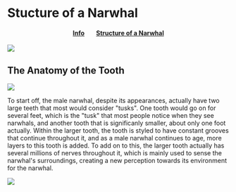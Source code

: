 # Stucture of a Narwhal
<html>
<body>
<section>
<h4 style={color:white;} align="center">
    <a href="#README.md">Info</a>
    &nbsp&nbsp&nbsp&nbsp&nbsp&nbsp
    <a href="#Structure-of-a-Narwhal.md"> Structure of a Narwhal </a>
  </h4>
</section>
    <a> <img src="https://images-wixmp-ed30a86b8c4ca887773594c2.wixmp.com/f/c50f9538-9b5f-4e99-bcca-ef1f4d596631/d453zwy-98085e2e-8646-4065-a66b-db638bd39123.jpg/v1/fill/w_900,h_600,q_75,strp/narwhal_tusk_by_citronvertstock_d453zwy-fullview.jpg?token=eyJ0eXAiOiJKV1QiLCJhbGciOiJIUzI1NiJ9.eyJzdWIiOiJ1cm46YXBwOjdlMGQxODg5ODIyNjQzNzNhNWYwZDQxNWVhMGQyNmUwIiwiaXNzIjoidXJuOmFwcDo3ZTBkMTg4OTgyMjY0MzczYTVmMGQ0MTVlYTBkMjZlMCIsIm9iaiI6W1t7ImhlaWdodCI6Ijw9NjAwIiwicGF0aCI6IlwvZlwvYzUwZjk1MzgtOWI1Zi00ZTk5LWJjY2EtZWYxZjRkNTk2NjMxXC9kNDUzend5LTk4MDg1ZTJlLTg2NDYtNDA2NS1hNjZiLWRiNjM4YmQzOTEyMy5qcGciLCJ3aWR0aCI6Ijw9OTAwIn1dXSwiYXVkIjpbInVybjpzZXJ2aWNlOmltYWdlLm9wZXJhdGlvbnMiXX0.r0crdQf3yeZ0sBTW29BNeVKFRUKuf4Q8m_El0KD2wkw"></a>
<h2> The Anatomy of the Tooth </h2>
    <a> <img src="https://www.lookandlearn.com/history-images/preview/YJC/YJC0/YJC0015/YJC0015243_Narwhals.jpg"></a>
    <p> To start off, the male narwhal, despite its appearances, actually have two large teeth that most would consider "tusks". One tooth would go on for several feet, which is the "tusk" that most people notice when they see narwhals, and another tooth that is significanly smaller, about only one foot actually. Within the larger tooth, the tooth is styled to have constant grooves that continue throughout it, and as a male narwhal continues to age, more layers to this tooth is added. To add on to this, the larger tooth actually has several millions of nerves throughout it, which is mainly used to sense the narwhal's surroundings, creating a new perception towards its environment for the narwhal. </p>
    <a> <img src="https://live.staticflickr.com/3405/3294073608_63c2e29ab7_b.jpg"</a>
    </body>
    </html>
